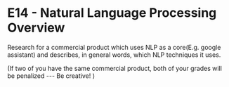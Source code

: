     
# E14 - Natural Language Processing Overview

Research for a commercial product which uses NLP as a core(E.g. google assistant) and describes, in general words, which NLP techniques it uses.

(If two of you have the same commercial product, both of your grades will be penalized --- Be creative! )
